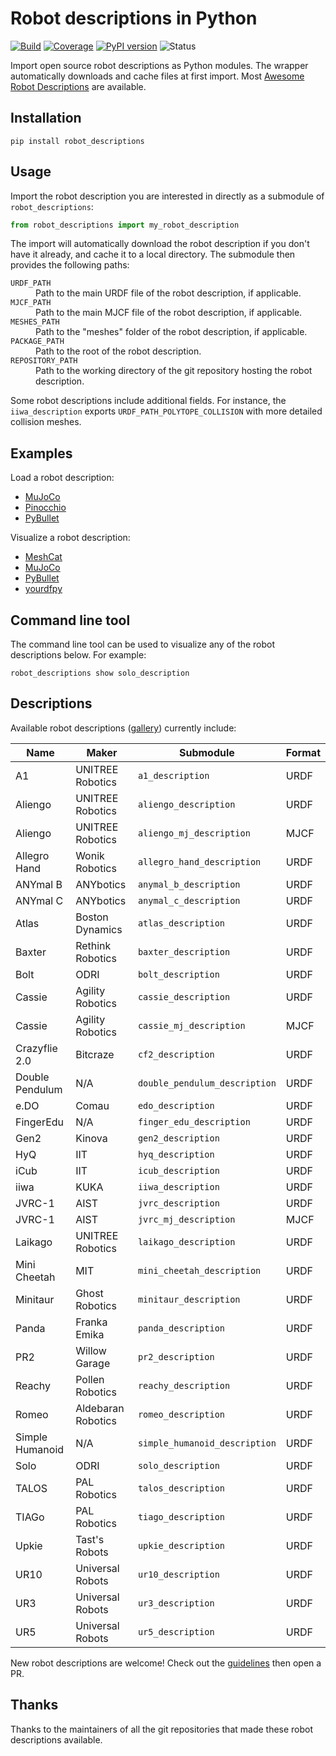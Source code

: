 # Robot descriptions in Python

[![Build](https://img.shields.io/github/workflow/status/stephane-caron/robot_descriptions.py/CI)](https://github.com/stephane-caron/robot_descriptions.py/actions)
[![Coverage](https://coveralls.io/repos/github/stephane-caron/robot_descriptions.py/badge.svg?branch=master)](https://coveralls.io/github/stephane-caron/robot_descriptions.py?branch=master)
[![PyPI version](https://img.shields.io/pypi/v/robot_descriptions)](https://pypi.org/project/robot_descriptions/)
![Status](https://img.shields.io/pypi/status/robot_descriptions)

Import open source robot descriptions as Python modules. The wrapper automatically downloads and cache files at first import. Most [Awesome Robot Descriptions](https://github.com/robot-descriptions/awesome-robot-descriptions) are available.

## Installation

```console
pip install robot_descriptions
```

## Usage

Import the robot description you are interested in directly as a submodule of ``robot_descriptions``:

```python
from robot_descriptions import my_robot_description
```

The import will automatically download the robot description if you don't have it already, and cache it to a local directory. The submodule then provides the following paths:

<dl>
    <dt>
        <code>URDF_PATH</code>
    </dt>
    <dd>
        Path to the main URDF file of the robot description, if applicable.
    </dd>
    <dt>
        <code>MJCF_PATH</code>
    </dt>
    <dd>
        Path to the main MJCF file of the robot description, if applicable.
    </dd>
    <dt>
        <code>MESHES_PATH</code>
    </dt>
    <dd>
        Path to the "meshes" folder of the robot description, if applicable.
    </dd>
    <dt>
        <code>PACKAGE_PATH</code>
    </dt>
    <dd>
        Path to the root of the robot description.
    </dd>
    <dt>
        <code>REPOSITORY_PATH</code>
    </dt>
    <dd>
        Path to the working directory of the git repository hosting the robot description.
    </dd>
</dl>

Some robot descriptions include additional fields. For instance, the ``iiwa_description`` exports ``URDF_PATH_POLYTOPE_COLLISION`` with more detailed collision meshes.

## Examples

Load a robot description:

- [MuJoCo](https://github.com/stephane-caron/robot_descriptions.py/examples/load_in_mujoco.py)
- [Pinocchio](https://github.com/stephane-caron/robot_descriptions.py/examples/load_in_pinocchio.py)
- [PyBullet](https://github.com/stephane-caron/robot_descriptions.py/examples/load_in_pybullet.py)

Visualize a robot description:

- [MeshCat](https://github.com/stephane-caron/robot_descriptions.py/examples/show_in_meshcat.py)
- [MuJoCo](https://github.com/stephane-caron/robot_descriptions.py/examples/show_in_mujoco.py)
- [PyBullet](https://github.com/stephane-caron/robot_descriptions.py/examples/show_in_pybullet.py)
- [yourdfpy](https://github.com/stephane-caron/robot_descriptions.py/examples/show_in_yourdfpy.py)

## Command line tool

The command line tool can be used to visualize any of the robot descriptions below. For example:

```console
robot_descriptions show solo_description
```

## Descriptions

Available robot descriptions ([gallery](https://github.com/robot-descriptions/awesome-robot-descriptions#gallery)) currently include:

| Name                  | Maker              | Submodule                     | Format |
|-----------------------|--------------------| ------------------------------|--------|
| A1                    | UNITREE Robotics   | `a1_description`              | URDF   |
| Aliengo               | UNITREE Robotics   | `aliengo_description`         | URDF   |
| Aliengo               | UNITREE Robotics   | `aliengo_mj_description`      | MJCF   |
| Allegro Hand          | Wonik Robotics     | `allegro_hand_description`    | URDF   |
| ANYmal B              | ANYbotics          | `anymal_b_description`        | URDF   |
| ANYmal C              | ANYbotics          | `anymal_c_description`        | URDF   |
| Atlas                 | Boston Dynamics    | `atlas_description`           | URDF   |
| Baxter                | Rethink Robotics   | `baxter_description`          | URDF   |
| Bolt                  | ODRI               | `bolt_description`            | URDF   |
| Cassie                | Agility Robotics   | `cassie_description`          | URDF   |
| Cassie                | Agility Robotics   | `cassie_mj_description`       | MJCF   |
| Crazyflie 2.0         | Bitcraze           | `cf2_description`             | URDF   |
| Double Pendulum       | N/A                | `double_pendulum_description` | URDF   |
| e.DO                  | Comau              | `edo_description`             | URDF   |
| FingerEdu             | N/A                | `finger_edu_description`      | URDF   |
| Gen2                  | Kinova             | `gen2_description`            | URDF   |
| HyQ                   | IIT                | `hyq_description`             | URDF   |
| iCub                  | IIT                | `icub_description`            | URDF   |
| iiwa                  | KUKA               | `iiwa_description`            | URDF   |
| JVRC-1                | AIST               | `jvrc_description`            | URDF   |
| JVRC-1                | AIST               | `jvrc_mj_description`         | MJCF   |
| Laikago               | UNITREE Robotics   | `laikago_description`         | URDF   |
| Mini Cheetah          | MIT                | `mini_cheetah_description`    | URDF   |
| Minitaur              | Ghost Robotics     | `minitaur_description`        | URDF   |
| Panda                 | Franka Emika       | `panda_description`           | URDF   |
| PR2                   | Willow Garage      | `pr2_description`             | URDF   |
| Reachy                | Pollen Robotics    | `reachy_description`          | URDF   |
| Romeo                 | Aldebaran Robotics | `romeo_description`           | URDF   |
| Simple Humanoid       | N/A                | `simple_humanoid_description` | URDF   |
| Solo                  | ODRI               | `solo_description`            | URDF   |
| TALOS                 | PAL Robotics       | `talos_description`           | URDF   |
| TIAGo                 | PAL Robotics       | `tiago_description`           | URDF   |
| Upkie                 | Tast's Robots      | `upkie_description`           | URDF   |
| UR10                  | Universal Robots   | `ur10_description`            | URDF   |
| UR3                   | Universal Robots   | `ur3_description`             | URDF   |
| UR5                   | Universal Robots   | `ur5_description`             | URDF   |

New robot descriptions are welcome! Check out the [guidelines](https://github.com/stephane-caron/robot_descriptions.py/CONTRIBUTING.md) then open a PR.

## Thanks

Thanks to the maintainers of all the git repositories that made these robot descriptions available.
